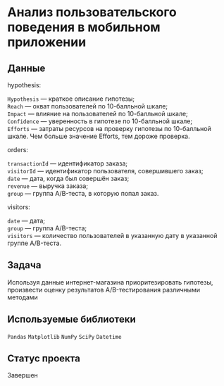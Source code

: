 # Анализ пользовательского поведения в мобильном приложении

## Данные

hypothesis:

`Hypothesis` — краткое описание гипотезы;\
`Reach` — охват пользователей по 10-балльной шкале;\
`Impact` — влияние на пользователей по 10-балльной шкале;\
`Confidence` — уверенность в гипотезе по 10-балльной шкале;\
`Efforts` — затраты ресурсов на проверку гипотезы по 10-балльной шкале. Чем больше значение Efforts, тем дороже проверка.

orders:

`transactionId` — идентификатор заказа;\
`visitorId` — идентификатор пользователя, совершившего заказ;\
`date` — дата, когда был совершён заказ;\
`revenue` — выручка заказа;\
`group` — группа A/B-теста, в которую попал заказ.

visitors:

`date` — дата;\
`group` — группа A/B-теста;\
`visitors` — количество пользователей в указанную дату в указанной группе A/B-теста.

## Задача

Используя данные интернет-магазина приоритезировать гипотезы, произвести оценку результатов A/B-тестирования различными методами

## Используемые библиотеки

`Pandas` `Matplotlib` `NumPy` `SciPy` `Datetime`

## Статус проекта

Завершен
